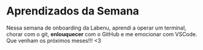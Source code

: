 # Aprendizados da Semana

Nessa semana de onboarding da Labenu, aprendi a operar um terminal, chorar com o git, **enlouquecer** com o GitHub e me emocionar com VSCode. Que venham os próximos meses!!! <3 